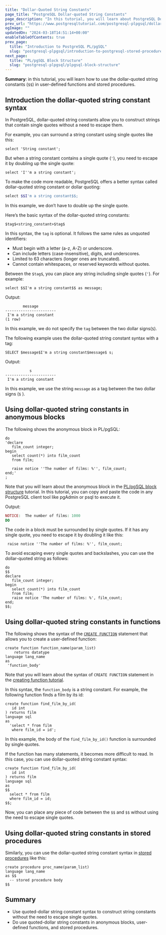 ```yaml
---
title: "Dollar-Quoted String Constants"
page_title: "PostgreSQL Dollar-quoted String Constants"
page_description: "In this tutorial, you will learn about PostgreSQL Dollar-quoted String Constants ($$) and how to use them in anonymous blocks."
prev_url: "https://www.postgresqltutorial.com/postgresql-plpgsql/dollar-quoted-string-constants/"
ogImage: ""
updatedOn: "2024-03-18T14:51:14+00:00"
enableTableOfContents: true
prev_page: 
  title: "Introduction to PostgreSQL PL/pgSQL"
  slug: "postgresql-plpgsql/introduction-to-postgresql-stored-procedures"
next_page: 
  title: "PL/pgSQL Block Structure"
  slug: "postgresql-plpgsql/plpgsql-block-structure"
---
```





**Summary**: in this tutorial, you will learn how to use the dollar\-quoted string constants (`$$`) in user\-defined functions and stored procedures.


## Introduction the dollar\-quoted string constant syntax

In PostgreSQL, dollar\-quoted string constants allow you to construct strings that contain single quotes without a need to escape them.

For example, you can surround a string constant using single quotes like this:


```pgsqlsql
select 'String constant';
```
But when a string constant contains a single quote (`'`), you need to escape it by doubling up the single quote:


```pgsql
select 'I''m a string constant';
```
To make the code more readable, PostgreSQL offers a better syntax called dollar\-quoted string constant or dollar quoting:


```php
select $$I'm a string constant$$;
```
In this example, we don’t have to double up the single quote.

Here’s the basic syntax of the dollar\-quoted string constants:


```pgsql
$tag$<string_constant>$tag$
```
In this syntax, the `tag` is optional. It follows the same rules as unquoted identifiers:

* Must begin with a letter (a\-z, A\-Z) or underscore.
* Can include letters (case\-insensitive), digits, and underscores.
* Limited to 63 characters (longer ones are truncated).
* Cannot contain whitespaces, or reserved keywords without quotes.

Between the `$tag$`, you can place any string including single quotes (`'`). For example:


```pgsql
select $$I'm a string constant$$ as message;
```
Output:


```pgsql
        message
-----------------------
 I'm a string constant
(1 row)
```
In this example, we do not specify the `tag` between the two dollar signs(`$`).

The following example uses the dollar\-quoted string constant syntax with a tag:


```
SELECT $message$I'm a string constant$message$ s;
```
Output:


```pgsql
           s
-----------------------
 I'm a string constant

```
In this example, we use the string `message` as a tag between the two dollar signs (`$` ).


## Using dollar\-quoted string constants in anonymous blocks

The following shows the anonymous block in PL/pgSQL:


```
do 
'declare
   film_count integer;
begin 
   select count(*) into film_count
   from film;

   raise notice ''The number of films: %'', film_count;
end;'
;
```
Note that you will learn about the anonymous block in the [PL/pgSQL block structure](plpgsql-block-structure) tutorial. In this tutorial, you can copy and paste the code in any PostgreSQL client tool like pgAdmin or psql to execute it.

Output:


```php
NOTICE:  The number of films: 1000
DO
```
The code in a block must be surrounded by single quotes. If it has any single quote, you need to escape it by doubling it like this:


```pgsql
 raise notice ''The number of films: %'', film_count;
```
To avoid escaping every single quotes and backslashes, you can use the dollar\-quoted string as follows:


```
do 
$$
declare
   film_count integer;
begin 
   select count(*) into film_count
   from film;
   raise notice 'The number of films: %', film_count;
end;
$$;
```

## Using dollar\-quoted string constants in functions

The following shows the syntax of the [`CREATE FUNCTION`](postgresql-create-function) statement that allows you to create a user\-defined function:


```pgsql
create function function_name(param_list) 
    returns datatype
language lang_name
as 
 'function_body'
```
Note that you will learn about the syntax of `CREATE FUNCTION` statement in the [creating function tutorial](postgresql-create-function).

In this syntax, the `function_body` is a string constant. For example, the following function finds a film by its id:


```pgsql
create function find_film_by_id(
   id int
) returns film 
language sql
as 
  'select * from film 
   where film_id = id';
```
In this example, the body of the `find_film_by_id()` function is surrounded by single quotes.

If the function has many statements, it becomes more difficult to read. In this case, you can use dollar\-quoted string constant syntax:


```pgsql
create function find_film_by_id(
   id int
) returns film 
language sql
as 
$$
  select * from film 
  where film_id = id;  
$$; 
```
Now, you can place any piece of code between the `$$` and `$$` without using the need to escape single quotes.


## Using dollar\-quoted string constants in stored procedures

Similarly, you can use the dollar\-quoted string constant syntax in [stored procedures](postgresql-create-procedure) like this:


```pgsql
create procedure proc_name(param_list)
language lang_name
as $$
  -- stored procedure body
$$
```

## Summary

* Use quoted\-dollar string constant syntax to construct string constants without the need to escape single quotes.
* Do use quoted\-dollar string constants in anonymous blocks, user\-defined functions, and stored procedures.

